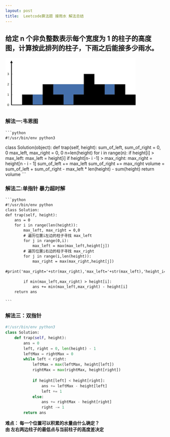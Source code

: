 ```yaml
---
layout: post
title:  Leetcode算法题 接雨水 解法总结
---
```

## 给定 n 个非负整数表示每个宽度为 1 的柱子的高度图，计算按此排列的柱子，下雨之后能接多少雨水。
![piture](/images/rainwatertrap.png)
### 解法一:韦恩图
    ```python
    #!/usr/bin/env python3
class Solution(object):
    def trap(self, height):
        sum_of_left, sum_of_right = 0, 0
        max_left, max_right = 0, 0
        n=len(height)
        for i in range(n):
            if height[i] > max_left:
                max_left = height[i]
            if height[n- i -1] > max_right:
                max_right = height[n - i - 1]
            sum_of_left += max_left
            sum_of_right += max_right
        volume = sum_of_left + sum_of_right - max_left * len(height) - sum(height)
        return volume
    ```

### 解法二:单指针 暴力超时解
    ```python 
    #!/usr/bin/env python
    class Solution:
    def trap(self, height):
        ans = 0
        for i in range(len(height)):
            max_left, max_right = 0,0
            # 遍历位置i左边的柱子寻找 max_left
            for j in range(0,i):
                max_left = max(max_left,height[j])
            # 遍历位置i右边的柱子寻找 max_right
            for j in range(i,len(height)):
                max_right = max(max_right,height[j])
            #print('max_right='+str(max_right),'max_left='+str(max_left),'height_i='+str(height[i]))

            if min(max_left,max_right) > height[i]:
                ans += min(max_left,max_right) - height[i]  
        return ans

    ```


### 解法三：双指针

``` python
#!/usr/bin/env python3 
class Solution:
    def trap(self, height):
        ans = 0
        left, right = 0, len(height) - 1
        leftMax = rightMax = 0
        while left < right:
            leftMax = max(leftMax, height[left])
            rightMax = max(rightMax, height[right])

            if height[left] < height[right]:
                ans += leftMax - height[left]
                left += 1  
            else:
                ans += rightMax - height[right]
                right -= 1      
        return ans
```
 **难点： 每一个位置可以积累的水量由什么确定？**   
 **由 左右两边柱子的最低点与当前柱子的高度差决定**










<!-- 

Next you can update your site name, avatar and other options using the _config.yml file in the root of your repository (shown below).

![_config.yml]({{ site.baseurl }}/images/config.png)

The easiest way to make your first post is to edit this one. Go into /_posts/ and update the Hello World markdown file. For more instructions head over to the [Jekyll Now repository](https://github.com/barryclark/jekyll-now) on GitHub.  -->